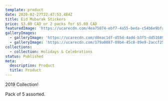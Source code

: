 ```yaml
---
template: product
date: 2020-02-27T22:47:53.484Z
title: Eid Mubarak Stickers
price: $3.00 CAD or 2 packs for $5.00 CAD
featuredImage: 'https://ucarecdn.com/4ea75074-ebf7-4a55-beda-c54b6e9bfa0b/'
galleryImages:
  - galleryImage: 'https://ucarecdn.com/d8eac1df-d55d-4add-b3f5-dd5168951572/'
  - galleryImage: 'https://ucarecdn.com/179a0087-09b4-45c8-89e9-2accf25b51dd/'
collections:
  - collection: Holidays & Celebrations
status: Published
meta:
  description: Product
  title: Product
---
```

2019 Collection!

Pack of 5 assorted.
